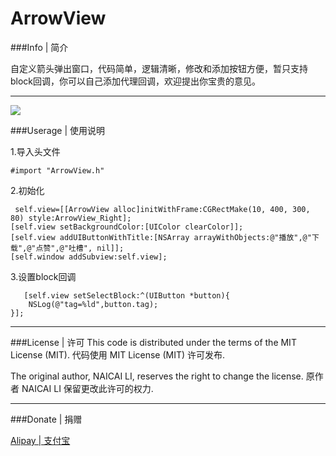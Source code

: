 ArrowView
===========
###Info | 简介

自定义箭头弹出窗口，代码简单，逻辑清晰，修改和添加按钮方便，暂只支持block回调，你可以自己添加代理回调，欢迎提出你宝贵的意见。
****
<img src="http://github.com/LINAICAI/ArrowView/raw/master/screenshot.gif" />


###Userage | 使用说明

1.导入头文件

	#import "ArrowView.h"



2.初始化


	 self.view=[[ArrowView alloc]initWithFrame:CGRectMake(10, 400, 300, 80) style:ArrowView_Right];
    [self.view setBackgroundColor:[UIColor clearColor]];
    [self.view addUIButtonWithTitle:[NSArray arrayWithObjects:@"播放",@"下载",@"点赞",@"吐槽", nil]];
    [self.window addSubview:self.view];
                         
3.设置block回调


       [self.view setSelectBlock:^(UIButton *button){
        NSLog(@"tag=%ld",button.tag);
    }];
        
        
****
###License | 许可
This code is distributed under the terms of the MIT License (MIT).
代码使用 MIT License (MIT) 许可发布.

The original author, NAICAI LI, reserves the right to change the license.
原作者 NAICAI LI 保留更改此许可的权力.
****
###Donate | 捐赠
	
[Alipay | 支付宝](https://me.alipay.com/linaicai)











